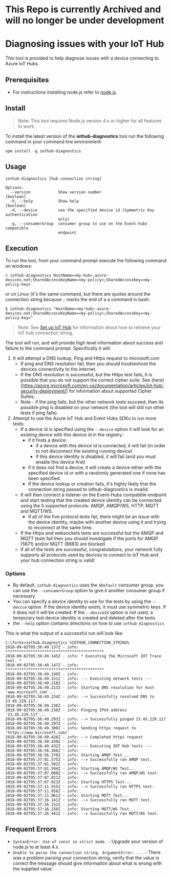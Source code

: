 # This Repo is currently Archived and will no longer be under development

# Diagnosing issues with your IoT Hub

This tool is provided to help diagnose issues with a device connecting to Azure IoT Hubs.

## Prerequisites

 - For instructions installing node.js refer to [node.js](https://nodejs.org).

## Install

> Note: This tool requires Node.js version 4.x or higher for all features to work.

To install the latest version of the **iothub-diagnostics** tool run the following command in your command line environment:

```shell
npm install -g iothub-diagnostics
```

## Usage

```shell
iothub-diagnostics [hub connection string]

Options:
  --version            Show version number                             [boolean]
  -h, --help           Show help                                       [boolean]
  -d, --device         use the specified device id (Symmetric Key authentication
                       only)
  -g, --consumerGroup  consumer group to use on the Event-hubs compatible
                       endpoint
```

## Execution

To run the tool, from your command prompt execute the following command on windows:

```shell
> iothub-diagnostics HostName=<my-hub>.azure-devices.net;SharedAccessKeyName=<my-policy>;SharedAccessKey=<my-policy-key>
```

or on Linux (it's the same command, but there are quotes around the connection string because `;` marks the end of a a command in bash:


```shell
$ iothub-diagnostics "HostName=<my-hub>.azure-devices.net;SharedAccessKeyName=<my-policy>;SharedAccessKey=<my-policy-key>"
```

> Note: See [Set up IoT Hub](../../doc/setup_iothub.md) for information about how to retrieve your IoT hub connection string.

The tool will run, and will provide high level information about success and failure to the command prompt. Specifically it will:

1. It will attempt a DNS lookup, Ping and Https request to microsoft.com
    * If ping and DNS resolution fail, then you should troubleshoot the devices connectivity to the internet.
    * If the DNS resolution is successful, but the Https test fails, it is possible that you do not support the correct cipher suite. See (here)  [https://azure.microsoft.com/en-us/documentation/articles/iot-hub-security-deployment/] for information about supported Cipher Suites.
    * Note - if the ping fails, but the other network tests succeed, then its possible ping is disabled on your network (the tool will still run other tests if ping fails).
2. Attempt to use the Azure IoT Hub and Event Hubs SDKs to run more tests:
    * If a device id is specified using the `--device` option it will look for an existing device with this device id in the registry:
      * if it finds a device:
        * if a device with this device id is connected, it will fail (in order to not disconnect the existing running device)
        * if this device identity is disabled, it will fail (and you must enable this device first)
      * if it does not find a device, it will create a device either with the specified device id or with a randomly generated one if none has been specified.
      * If the device lookup or creation fails, it's highly likely that the connection string passed to iothub-diagnostics is invalid.
    * It will then connect a listener on the Event-Hubs compatible endpoint and start testing that the created device identity can be connected using the 5 supported protocols: AMQP, AMQP/WS, HTTP,   MQTT and MQTT/WS.
      * If all of the five protocol tests fail, there might be an issue with the device identity, maybe with another device using it and trying to reconnect at the same time.
    * If the Https and websockets tests are successful but the AMQP and MQTT tests fail then you should investigate if the ports for AMQP (5671) and/or  MQTT (8883) are blocked.
    * If all of the tests are successful, congratulations, your network fully supports all protocols used by devices to connect to IoT Hub and your hub connection string is valid!

### Options

- By default, `iothub-diagnostics` uses the `$Default` consumer group. you can use the `--consumerGroup` option to give it another consumer group if necessary.
- You can specify a device identity to use for the tests by using the `--device` option. If the device identity exists, it must use symmetric keys. If it does not it will be created. If the `--deviceId` option is not used, a temporary test device identity is created and deleted after the tests.
- the `--help` option contains directions on how to use `iothub-diagnostics`

This is what the output of a successful run will look like:

```shell
C:\forks>iothub-diagnostics %IOTHUB_CONNECTION_STRING%
2018-09-02T05:36:49.137Z - info: *******************************************
2018-09-02T05:36:49.145Z - info: * Executing the Microsoft IOT Trace tool. *
2018-09-02T05:36:49.147Z - info: *******************************************
2018-09-02T05:36:49.149Z - info:
2018-09-02T05:36:49.151Z - info: --- Executing network tests ---
2018-09-02T05:36:49.210Z - info:
2018-09-02T05:36:49.213Z - info: Starting DNS resolution for host 'www.microsoft.com'...
2018-09-02T05:36:49.234Z - info: --> Successfully resolved DNS to 23.45.229.117.
2018-09-02T05:36:49.236Z - info:
2018-09-02T05:36:49.238Z - info: Pinging IPV4 address '23.45.229.117'...
2018-09-02T05:36:49.293Z - info: --> Successfully pinged 23.45.229.117
2018-09-02T05:36:49.297Z - info:
2018-09-02T05:36:49.300Z - info: Sending https request to 'https://www.microsoft.com/'
2018-09-02T05:36:49.426Z - info: --> Completed https request
2018-09-02T05:36:49.430Z - info:
2018-09-02T05:36:49.432Z - info: --- Executing IOT Hub tests ---
2018-09-02T05:36:56.366Z - info:
2018-09-02T05:36:56.370Z - info: Starting AMQP Test...
2018-09-02T05:37:01.575Z - info: --> Successfully ran AMQP test.
2018-09-02T05:37:01.582Z - info:
2018-09-02T05:37:01.594Z - info: Starting AMQP/WS Test...
2018-09-02T05:37:07.000Z - info: --> Successfully ran AMQP/WS test.
2018-09-02T05:37:07.021Z - info:
2018-09-02T05:37:07.023Z - info: Starting HTTPS Test...
2018-09-02T05:37:11.915Z - info: --> Successfully ran HTTPS test.
2018-09-02T05:37:11.958Z - info:
2018-09-02T05:37:11.961Z - info: Starting MQTT Test...
2018-09-02T05:37:16.141Z - info: --> Successfully ran MQTT test.
2018-09-02T05:37:16.152Z - info:
2018-09-02T05:37:16.158Z - info: Starting MQTT/WS Test...
2018-09-02T05:37:26.441Z - info: --> Successfully ran MQTT/WS test.
```

## Frequent Errors

- `SyntaxError: Use of const in strict mode.` - Upgrade your version of node.js to at least 4.x.
- `Unable to parse the connection string. ArgumentError: ...` - There was a problem parsing your connection string, verify that the value is correct the message should give informaiton about what is wrong with the supplied value.
